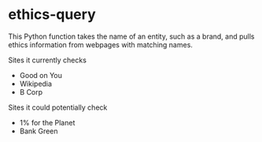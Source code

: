 # ethics-query
 
This Python function takes the name of an entity, such as a brand, and pulls ethics information from webpages with matching names.

Sites it currently checks
- Good on You
- Wikipedia
- B Corp

Sites it could potentially check
- 1% for the Planet
- Bank Green